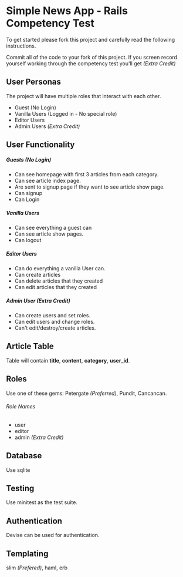 # Simple News App - Rails Competency Test
To get started please fork this project and carefully read the following instructions.

Commit all of the code to your fork of this project. If you screen record yourself working through the competency test you'll get *(Extra Credit)*

## User Personas
The project will have multiple roles that interact with each other.
* Guest (No Login)
* Vanilla Users (Logged in - No special role)
* Editor Users
* Admin Users *(Extra Credit)*

## User Functionality
##### Guests (No Login)
* Can see homepage with first 3 articles from each category.
* Can see article index page.
* Are sent to signup page if they want to see article show page.
* Can signup
* Can Login

##### Vanilla Users
* Can see everything a guest can
* Can see article show pages. 
* Can logout

##### Editor Users
* Can do everything a vanilla User can.
* Can create articles
* Can delete articles that they created
* Can edit articles that they created

##### Admin User *(Extra Credit)*
* Can create users and set roles.
* Can edit users and change roles.
* Can't edit/destroy/create articles.

## Article Table
Table will contain **title**, **content**, **category**, **user_id**.

## Roles
Use one of these gems: Petergate *(Preferred)*, Pundit, Cancancan.
###### Role Names
* user
* editor
* admin *(Extra Credit)*

## Database
Use sqlite

## Testing
Use minitest as the test suite. 

## Authentication
Devise can be used for authentication.

## Templating
slim *(Prefered)*, haml, erb
